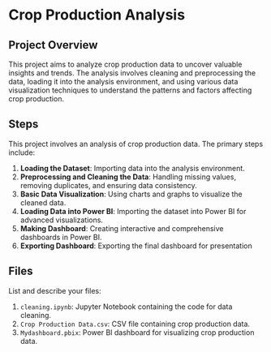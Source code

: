 # Crop Production Analysis

## Project Overview
This project aims to analyze crop production data to uncover valuable insights and trends. The analysis involves cleaning and preprocessing the data, loading it into the analysis environment, and using various data visualization techniques to understand the patterns and factors affecting crop production.

## Steps

This project involves an analysis of crop production data. The primary steps include:

1. **Loading the Dataset**: Importing data into the analysis environment.
2. **Preprocessing and Cleaning the Data**: Handling missing values, removing duplicates, and ensuring data consistency.
3. **Basic Data Visualization**: Using charts and graphs to visualize the cleaned data.
4. **Loading Data into Power BI**: Importing the dataset into Power BI for advanced visualizations.
5. **Making Dashboard**: Creating interactive and comprehensive dashboards in Power BI.
6. **Exporting Dashboard**: Exporting the final dashboard for presentation 
## Files

List and describe your files:

1. `cleaning.ipynb`: Jupyter Notebook containing the code for data cleaning.
2. `Crop Production Data.csv`: CSV file containing crop production data.
3. `Mydashboard.pbix`: Power BI dashboard for visualizing crop production data.
